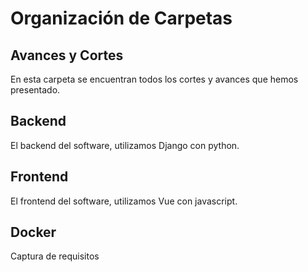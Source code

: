 # Organización de Carpetas

## Avances y Cortes 
En esta carpeta se encuentran todos los cortes y avances que hemos presentado.

## Backend 
El backend del software, utilizamos Django con python.

## Frontend
El frontend del software, utilizamos Vue con javascript.

## Docker 
Captura de requisitos 
